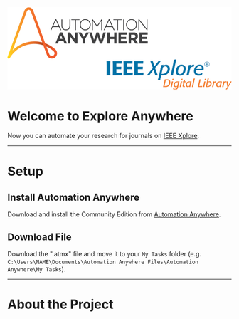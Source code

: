 ![Explore Anywhere](explore_anywhere.png)


# Welcome to Explore Anywhere

Now you can automate your research for journals on [IEEE Xplore](http://ieeexplore.ieee.org/).

---

# Setup

## Install Automation Anywhere

Download and install the Community Edition from [Automation Anywhere](https://www.automationanywhere.com/de/lp/rpa-editions-comparison).

## Download File

Download the ".atmx" file and move it to your `My Tasks` folder (e.g. `C:\Users\NAME\Documents\Automation Anywhere Files\Automation Anywhere\My Tasks`).

---

# About the Project
